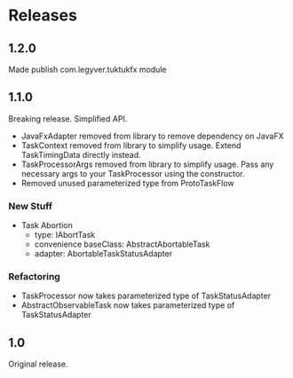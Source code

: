 # Releases
## 1.2.0
Made publish com.legyver.tuktukfx module
## 1.1.0
Breaking release.  Simplified API.
- JavaFxAdapter removed from library to remove dependency on JavaFX
- TaskContext removed from library to simplify usage.  Extend TaskTimingData directly instead.
- TaskProcessorArgs removed from library to simplify usage.  Pass any necessary args to your TaskProcessor using the constructor.
- Removed unused parameterized type from ProtoTaskFlow
 
### New Stuff
- Task Abortion
    - type: IAbortTask
    - convenience baseClass: AbstractAbortableTask
    - adapter: AbortableTaskStatusAdapter

### Refactoring
- TaskProcessor now takes parameterized type of TaskStatusAdapter
- AbstractObservableTask now takes parameterized type of TaskStatusAdapter

## 1.0
Original release.